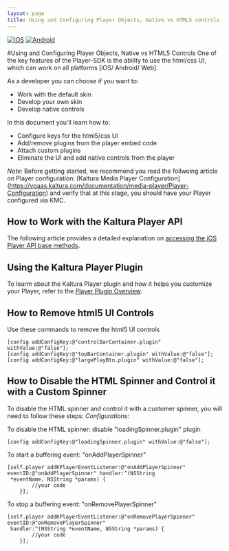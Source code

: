 ```yaml
---
layout: page
title: Using and Configuring Player Objects, Native vs HTML5 controls
---
```


[![iOS](https://img.shields.io/badge/iOS-Supported-green.svg)](https://github.com/kaltura/player-sdk-native-ios) [![Android](https://img.shields.io/badge/Android-Supported-green.svg)](https://github.com/kaltura/player-sdk-native-ios)

#Using and Configuring Player Objects, Native vs HTML5 Controls
One of the key features of the Player-SDK is the ability to use the html/css UI, which can work on all platforms [iOS/ Android/ Web].

As a developer you can choose if you want to:

* Work with the default skin  
* Develop your own skin
* Develop native controls  

In this document you'll learn how to:

* Configure keys for the html5/css UI
* Add/remove plugins from the player embed code  
* Attach custom plugins
* Eliminate the UI and add native controls from the player

*Note:* Before getting started, we recommend you read the follwoing article on Player configuration:
[Kaltura Media Player Configuration] (https://vpaas.kaltura.com/documentation/media-player/Player-Configuration) and verify that at this stage, you should have your Player configured via KMC.

## How to Work with the Kaltura Player API
The following article provides a detailed explanation on [accessing the iOS Player API base methods](https://vpaas.kaltura.com/documentation/player-sdk/Kaltura-iOS-player-API-Base-Methods#sthash.ObDzzCgb.spB9h8rA.dpbs).


## Using the Kaltura Player Plugin
To learm about the Kaltura Player plugin and how it helps you customize your Player, refer to the [Player Plugin Overview](https://vpaas.kaltura.com/documentation/player-sdk/Player-Plugin-Overview#sthash.avrM8Tj7.MuWspf6K.dpbs).


## How to Remove html5 UI Controls
Use these commands to remove the html5 UI controls

    [config addConfigKey:@"controlBarContainer.plugin" withValue:@"false"];
    [config addConfigKey:@"topBarContainer.plugin" withValue:@"false"];
    [config addConfigKey:@"largePlayBtn.plugin" withValue:@"false"];
    
## How to Disable the HTML Spinner and Control it with a Custom Spinner
To disable the HTML spinner and control it with a customer spinner, you will need to follow these steps:
*Configurations:*

To disable the HTML spinner: disable "loadingSpinner.plugin" plugin

```
[config addConfigKey:@"loadingSpinner.plugin" withValue:@"false"];
```
To start a buffering event: "onAddPlayerSpinner"

```
[self.player addKPlayerEventListener:@"onAddPlayerSpinner" eventID:@"onAddPlayerSpinner" handler:^(NSString  
 *eventName, NSString *params) {
        //your code
    }];
```

To stop a buffering event: "onRemovePlayerSpinner"

```
[self.player addKPlayerEventListener:@"onRemovePlayerSpinner" eventID:@"onRemovePlayerSpinner" 
 handler:^(NSString *eventName, NSString *params) {
        //your code
    }];
```

